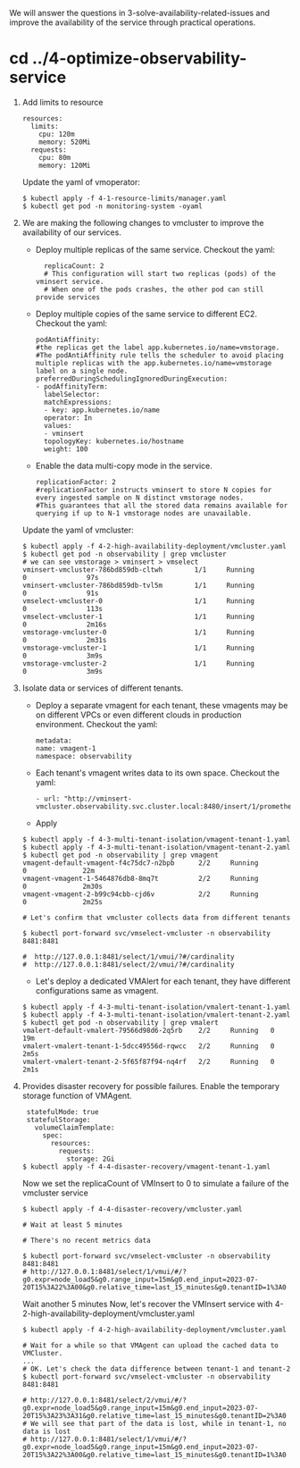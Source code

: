 We will answer the questions in 3-solve-availability-related-issues and improve the availability of the service through practical operations.

# cd ../4-optimize-observability-service

1. Add limits to resource
    ```
    resources:
      limits:
        cpu: 120m
        memory: 520Mi
      requests:
        cpu: 80m
        memory: 120Mi
    ```
   Update the yaml of vmoperator:
    ```
    $ kubectl apply -f 4-1-resource-limits/manager.yaml
    $ kubectl get pod -n monitoring-system -oyaml
    ```

2. We are making the following changes to vmcluster to improve the availability of our services.
   - Deploy multiple replicas of the same service. Checkout the yaml:
     ```
       replicaCount: 2
       # This configuration will start two replicas (pods) of the vminsert service.
       # When one of the pods crashes, the other pod can still provide services
     ```
   - Deploy multiple copies of the same service to different EC2. Checkout the yaml:
       ```
       podAntiAffinity:
       #the replicas get the label app.kubernetes.io/name=vmstorage.
       #The podAntiAffinity rule tells the scheduler to avoid placing multiple replicas with the app.kubernetes.io/name=vmstorage label on a single node.
       preferredDuringSchedulingIgnoredDuringExecution:
       - podAffinityTerm:
         labelSelector:
         matchExpressions:
         - key: app.kubernetes.io/name
         operator: In
         values:
         - vminsert
         topologyKey: kubernetes.io/hostname
         weight: 100     
       ```
   - Enable the data multi-copy mode in the service.
       ```
       replicationFactor: 2
       #replicationFactor instructs vminsert to store N copies for every ingested sample on N distinct vmstorage nodes.
       #This guarantees that all the stored data remains available for querying if up to N-1 vmstorage nodes are unavailable.
       ```

   Update the yaml of vmcluster:
    ```
    $ kubectl apply -f 4-2-high-availability-deployment/vmcluster.yaml
    $ kubectl get pod -n observability | grep vmcluster
    # we can see vmstorage > vminsert > vmselect
    vminsert-vmcluster-786bd859db-cltwh        1/1     Running            0               97s
    vminsert-vmcluster-786bd859db-tvl5m        1/1     Running            0               91s
    vmselect-vmcluster-0                       1/1     Running            0               113s
    vmselect-vmcluster-1                       1/1     Running            0               2m16s
    vmstorage-vmcluster-0                      1/1     Running            0               2m31s
    vmstorage-vmcluster-1                      1/1     Running            0               3m9s
    vmstorage-vmcluster-2                      1/1     Running            0               3m9s
    ```
    
3. Isolate data or services of different tenants.
   - Deploy a separate vmagent for each tenant, these vmagents may be on different VPCs or even different clouds in production environment.  Checkout the yaml:
     ```
     metadata:
     name: vmagent-1
     namespace: observability
     ```
   
   - Each tenant's vmagent writes data to its own space.  Checkout the yaml:
     ```
     - url: "http://vminsert-vmcluster.observability.svc.cluster.local:8480/insert/1/prometheus/api/v1/write"
     ```
   - Apply
    ```
    $ kubectl apply -f 4-3-multi-tenant-isolation/vmagent-tenant-1.yaml
    $ kubectl apply -f 4-3-multi-tenant-isolation/vmagent-tenant-2.yaml
    $ kubectl get pod -n observability | grep vmagent
    vmagent-default-vmagent-f4c75dc7-n2bpb      2/2     Running            0              22m
    vmagent-vmagent-1-5464876db8-8mq7t          2/2     Running            0              2m30s
    vmagent-vmagent-2-b99c94cbb-cjd6v           2/2     Running            0              2m25s

    # Let's confirm that vmcluster collects data from different tenants
   
    $ kubectl port-forward svc/vmselect-vmcluster -n observability 8481:8481 
   
    #  http://127.0.0.1:8481/select/1/vmui/?#/cardinality
    #  http://127.0.0.1:8481/select/2/vmui/?#/cardinality
    ```

   - Let's deploy a dedicated VMAlert for each tenant, they have different configurations same as vmagent.
    ```
    $ kubectl apply -f 4-3-multi-tenant-isolation/vmalert-tenant-1.yaml
    $ kubectl apply -f 4-3-multi-tenant-isolation/vmalert-tenant-2.yaml
    $ kubectl get pod -n observability | grep vmalert
    vmalert-default-vmalert-79566d98d6-2q5rb    2/2     Running   0     19m
    vmalert-vmalert-tenant-1-5dcc49556d-rqwcc   2/2     Running   0     2m5s
    vmalert-vmalert-tenant-2-5f65f87f94-nq4rf   2/2     Running   0     2m1s
    ```

4. Provides disaster recovery for possible failures.
   Enable the temporary storage function of VMAgent.
   ```
    statefulMode: true
    statefulStorage:
      volumeClaimTemplate:
        spec:
          resources:
            requests:
              storage: 2Gi
   $ kubectl apply -f 4-4-disaster-recovery/vmagent-tenant-1.yaml
   ```

   Now we set the replicaCount of VMInsert to 0 to simulate a failure of the vmcluster service
   ```
   $ kubectl apply -f 4-4-disaster-recovery/vmcluster.yaml
   
   # Wait at least 5 minutes
   
   # There's no recent metrics data

   $ kubectl port-forward svc/vmselect-vmcluster -n observability 8481:8481
   # http://127.0.0.1:8481/select/1/vmui/#/?g0.expr=node_load5&g0.range_input=15m&g0.end_input=2023-07-20T15%3A22%3A00&g0.relative_time=last_15_minutes&g0.tenantID=1%3A0
   ```

   Wait another 5 minutes
   Now, let's recover the VMInsert service with 4-2-high-availability-deployment/vmcluster.yaml

   ```
   $ kubectl apply -f 4-2-high-availability-deployment/vmcluster.yaml
   
   # Wait for a while so that VMAgent can upload the cached data to VMCluster.
   ...
   # OK. Let's check the data difference between tenant-1 and tenant-2
   $ kubectl port-forward svc/vmselect-vmcluster -n observability 8481:8481 
   
   # http://127.0.0.1:8481/select/2/vmui/#/?g0.expr=node_load5&g0.range_input=15m&g0.end_input=2023-07-20T15%3A23%3A31&g0.relative_time=last_15_minutes&g0.tenantID=2%3A0
   # We will see that part of the data is lost, while in tenant-1, no data is lost
   # http://127.0.0.1:8481/select/1/vmui/#/?g0.expr=node_load5&g0.range_input=15m&g0.end_input=2023-07-20T15%3A22%3A00&g0.relative_time=last_15_minutes&g0.tenantID=1%3A0
   ```
